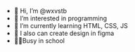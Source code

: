 - 👋 Hi, I’m @wxvstb
- 👀 I’m interested in programming
- 🌱 I’m currently learning HTML, CSS, JS
- 🎨 I also can create design in figma
- 🧑‍🏫Busy in school

<!---
wxvstb/wxvstb is a ✨ special ✨ repository because its `README.md` (this file) appears on your GitHub profile.
You can click the Preview link to take a look at your changes.
--->
